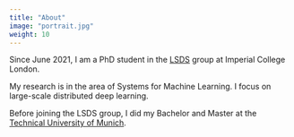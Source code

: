 ```yaml
---
title: "About"
image: "portrait.jpg"
weight: 10
---
```


Since June 2021, I am a PhD student in the [LSDS](https://lsds.doc.ic.ac.uk) group at Imperial College London.

My research is in the area of Systems for Machine Learning. I focus on large-scale distributed deep learning.

Before joining the LSDS group, I did my Bachelor and Master at the [Technical University of Munich](https://in.tum.de).
